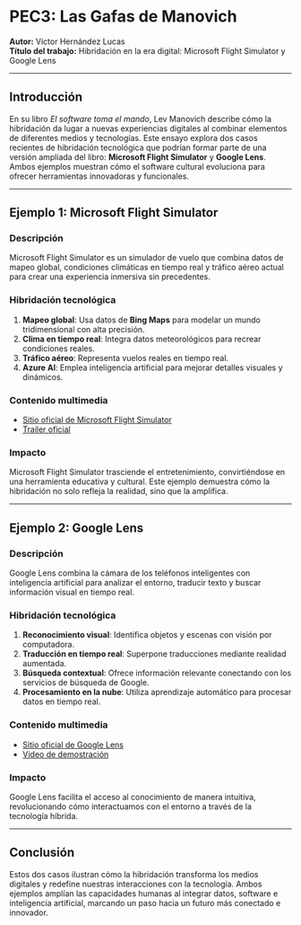 # PEC3: Las Gafas de Manovich

**Autor:** Víctor Hernández Lucas  
**Título del trabajo:** Hibridación en la era digital: Microsoft Flight Simulator y Google Lens

----------

## Introducción

En su libro _El software toma el mando_, Lev Manovich describe cómo la hibridación da lugar a nuevas experiencias digitales al combinar elementos de diferentes medios y tecnologías. Este ensayo explora dos casos recientes de hibridación tecnológica que podrían formar parte de una versión ampliada del libro: **Microsoft Flight Simulator** y **Google Lens**. Ambos ejemplos muestran cómo el software cultural evoluciona para ofrecer herramientas innovadoras y funcionales.

----------

## Ejemplo 1: Microsoft Flight Simulator

### Descripción

Microsoft Flight Simulator es un simulador de vuelo que combina datos de mapeo global, condiciones climáticas en tiempo real y tráfico aéreo actual para crear una experiencia inmersiva sin precedentes.

### Hibridación tecnológica

1.  **Mapeo global**: Usa datos de **Bing Maps** para modelar un mundo tridimensional con alta precisión.
2.  **Clima en tiempo real**: Integra datos meteorológicos para recrear condiciones reales.
3.  **Tráfico aéreo**: Representa vuelos reales en tiempo real.
4.  **Azure AI**: Emplea inteligencia artificial para mejorar detalles visuales y dinámicos.

### Contenido multimedia

-   [Sitio oficial de Microsoft Flight Simulator](https://www.flightsimulator.com/)
-   [Trailer oficial](https://www.youtube.com/watch?v=TYqJALPVn0Y)

### Impacto

Microsoft Flight Simulator trasciende el entretenimiento, convirtiéndose en una herramienta educativa y cultural. Este ejemplo demuestra cómo la hibridación no solo refleja la realidad, sino que la amplifica.

----------

## Ejemplo 2: Google Lens

### Descripción

Google Lens combina la cámara de los teléfonos inteligentes con inteligencia artificial para analizar el entorno, traducir texto y buscar información visual en tiempo real.

### Hibridación tecnológica

1.  **Reconocimiento visual**: Identifica objetos y escenas con visión por computadora.
2.  **Traducción en tiempo real**: Superpone traducciones mediante realidad aumentada.
3.  **Búsqueda contextual**: Ofrece información relevante conectando con los servicios de búsqueda de Google.
4.  **Procesamiento en la nube**: Utiliza aprendizaje automático para procesar datos en tiempo real.

### Contenido multimedia

-   [Sitio oficial de Google Lens](https://lens.google/)
-   [Video de demostración](https://www.youtube.com/watch?v=LP8uZZV3-vQ)

### Impacto

Google Lens facilita el acceso al conocimiento de manera intuitiva, revolucionando cómo interactuamos con el entorno a través de la tecnología híbrida.

----------

## Conclusión

Estos dos casos ilustran cómo la hibridación transforma los medios digitales y redefine nuestras interacciones con la tecnología. Ambos ejemplos amplían las capacidades humanas al integrar datos, software e inteligencia artificial, marcando un paso hacia un futuro más conectado e innovador.
